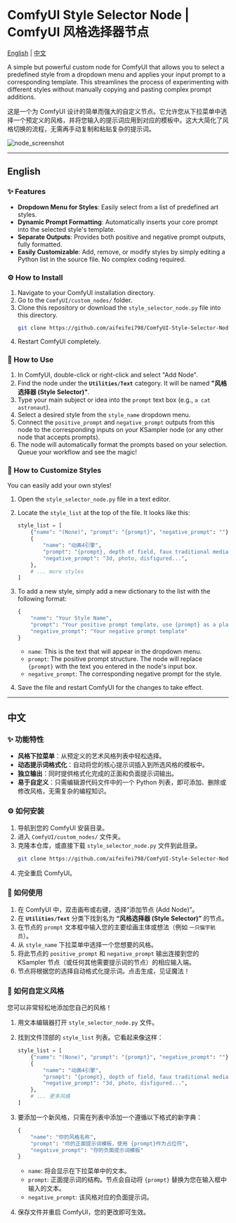 # ComfyUI Style Selector Node | ComfyUI 风格选择器节点

[English](#english) | [中文](#中文)

A simple but powerful custom node for ComfyUI that allows you to select a predefined style from a dropdown menu and applies your input prompt to a corresponding template. This streamlines the process of experimenting with different styles without manually copying and pasting complex prompt additions.

这是一个为 ComfyUI 设计的简单而强大的自定义节点。它允许您从下拉菜单中选择一个预定义的风格，并将您输入的提示词应用到对应的模板中。这大大简化了风格切换的流程，无需再手动复制和粘贴复杂的提示词。

![node_screenshot]([https'https://i.imgur.com/your-screenshot-url.png'](https://github.com/aifeifei798/ComfyUI-Style-Selector-Node/blob/main/comfyui-1-1.png))

---

## <a name="english"></a>English

### ✨ Features

-   **Dropdown Menu for Styles**: Easily select from a list of predefined art styles.
-   **Dynamic Prompt Formatting**: Automatically inserts your core prompt into the selected style's template.
-   **Separate Outputs**: Provides both positive and negative prompt outputs, fully formatted.
-   **Easily Customizable**: Add, remove, or modify styles by simply editing a Python list in the source file. No complex coding required.

### ⚙️ How to Install

1.  Navigate to your ComfyUI installation directory.
2.  Go to the `ComfyUI/custom_nodes/` folder.
3.  Clone this repository or download the `style_selector_node.py` file into this directory.
    ```bash
    git clone https://github.com/aifeifei798/ComfyUI-Style-Selector-Node.git
    ```
4.  Restart ComfyUI completely.

### 🚀 How to Use

1.  In ComfyUI, double-click or right-click and select "Add Node".
2.  Find the node under the **`Utilities/Text`** category. It will be named **"风格选择器 (Style Selector)"**.
3.  Type your main subject or idea into the `prompt` text box (e.g., `a cat astronaut`).
4.  Select a desired style from the `style_name` dropdown menu.
5.  Connect the `positive_prompt` and `negative_prompt` outputs from this node to the corresponding inputs on your KSampler node (or any other node that accepts prompts).
6.  The node will automatically format the prompts based on your selection. Queue your workflow and see the magic!

### 🔧 How to Customize Styles

You can easily add your own styles!

1.  Open the `style_selector_node.py` file in a text editor.
2.  Locate the `style_list` at the top of the file. It looks like this:

    ```python
    style_list = [
        {"name": "(None)", "prompt": "{prompt}", "negative_prompt": ""},
        {
            "name": "动画4引擎",
            "prompt": "{prompt}, depth of field, faux traditional media...",
            "negative_prompt": "3d, photo, disfigured...",
        },
        # ... more styles
    ]
    ```

3.  To add a new style, simply add a new dictionary to the list with the following format:
    ```python
    {
        "name": "Your Style Name",
        "prompt": "Your positive prompt template, use {prompt} as a placeholder",
        "negative_prompt": "Your negative prompt template"
    }
    ```
    -   `name`: This is the text that will appear in the dropdown menu.
    -   `prompt`: The positive prompt structure. The node will replace `{prompt}` with the text you entered in the node's input box.
    -   `negative_prompt`: The corresponding negative prompt for the style.

4.  Save the file and restart ComfyUI for the changes to take effect.

---

## <a name="中文"></a>中文

### ✨ 功能特性

-   **风格下拉菜单**：从预定义的艺术风格列表中轻松选择。
-   **动态提示词格式化**：自动将您的核心提示词插入到所选风格的模板中。
-   **独立输出**：同时提供格式化完成的正面和负面提示词输出。
-   **易于自定义**：只需编辑源代码文件中的一个 Python 列表，即可添加、删除或修改风格，无需复杂的编程知识。

### ⚙️ 如何安装

1.  导航到您的 ComfyUI 安装目录。
2.  进入 `ComfyUI/custom_nodes/` 文件夹。
3.  克隆本仓库，或直接下载 `style_selector_node.py` 文件到此目录。
    ```bash
    git clone https://github.com/aifeifei798/ComfyUI-Style-Selector-Node.git
    ```
4.  完全重启 ComfyUI。

### 🚀 如何使用

1.  在 ComfyUI 中，双击画布或右键，选择“添加节点 (Add Node)”。
2.  在 **`Utilities/Text`** 分类下找到名为 **“风格选择器 (Style Selector)”** 的节点。
3.  在节点的 `prompt` 文本框中输入您的主要绘画主体或想法（例如 `一只猫宇航员`）。
4.  从 `style_name` 下拉菜单中选择一个您想要的风格。
5.  将此节点的 `positive_prompt` 和 `negative_prompt` 输出连接到您的 KSampler 节点（或任何其他需要提示词的节点）的相应输入端。
6.  节点将根据您的选择自动格式化提示词。点击生成，见证魔法！

### 🔧 如何自定义风格

您可以非常轻松地添加您自己的风格！

1.  用文本编辑器打开 `style_selector_node.py` 文件。
2.  找到文件顶部的 `style_list` 列表。它看起来像这样：

    ```python
    style_list = [
        {"name": "(None)", "prompt": "{prompt}", "negative_prompt": ""},
        {
            "name": "动画4引擎",
            "prompt": "{prompt}, depth of field, faux traditional media...",
            "negative_prompt": "3d, photo, disfigured...",
        },
        # ... 更多风格
    ]
    ```

3.  要添加一个新风格，只需在列表中添加一个遵循以下格式的新字典：
    ```python
    {
        "name": "你的风格名称",
        "prompt": "你的正面提示词模板，使用 {prompt}作为占位符",
        "negative_prompt": "你的负面提示词模板"
    }
    ```
    -   `name`: 将会显示在下拉菜单中的文本。
    -   `prompt`: 正面提示词的结构。节点会自动将 `{prompt}` 替换为您在输入框中输入的文本。
    -   `negative_prompt`: 该风格对应的负面提示词。

4.  保存文件并重启 ComfyUI，您的更改即可生效。
